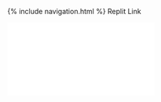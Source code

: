 {% include navigation.html %}
Replit Link 
<iframe frameborder=“0” width=“100%” height=“800px” src=“https://replit.com/@kamyamahendru/cat#main.py”>


